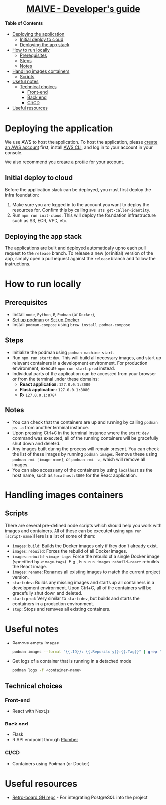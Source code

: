 <div align="center">
    <h1>
        <a href="https://spuriousprecision.com">
        MAIVE - Developer's guide
        </a>
    </h1>
</div>

#### Table of Contents

- [Deploying the application](#deploying-the-application)
  - [Initial deploy to cloud](#initial-deploy-to-cloud)
  - [Deploying the app stack](#deploying-the-app-stack)
- [How to run locally](#how-to-run-locally)
  - [Prerequisites](#prerequisites)
  - [Steps](#steps)
  - [Notes](#notes)
- [Handling images containers](#handling-images-containers)
  - [Scripts](#scripts)
- [Useful notes](#useful-notes)
  - [Technical choices](#technical-choices)
    - [Front-end](#front-end)
    - [Back end](#back-end)
    - [CI/CD](#cicd)
- [Useful resources](#useful-resources)

# Deploying the application

We use AWS to host the application. To host the application, please [create an AWS account](https://aws.amazon.com/) first, install [AWS CLI](https://aws.amazon.com/cli/), and log in to your account in your console.

We also recommend you [create a profile](https://docs.aws.amazon.com/cli/v1/userguide/cli-configure-files.html) for your account.

## Initial deploy to cloud

Before the application stack can be deployed, you must first deploy the infra foundation:

1. Make sure you are logged in to the account you want to deploy the resources for. Confirm this by calling `aws sts get-caller-identity`.
1. Run `npm run init-cloud`. This will deploy the foundation infrastructure such as S3, ECR, VPC, etc.

## Deploying the app stack

The applications are built and deployed automatically upno each pull request to the `release` branch. To release a new (or initial) version of the app, simply open a pull request against the `release` branch and follow the instructions.

# How to run locally

## Prerequisites

- Install `node`, `Python`, `R`, `Podman` (or `Docker`),
- [Set up podman](https://podman.io/docs/installation) or [Set up Docker](https://docs.docker.com/engine/install/)
- Install `podman-compose` using `brew install podman-compose`

## Steps

- Initialize the podman using `podman machine start`.
- Run `npm run start:dev`. This will build all necessary images, and start up relevant containers in a development environment. For production environment, execute `npm run start:prod` instead.
- Individual parts of the application can be accessed from your browser or from the terminal under these domains:
  - **React application:** `127.0.0.1:3000`
  - **Flask application:** `127.0.0.1:8080`
  - **R:** `127.0.0.1:8787`

## Notes

- You can check that the containers are up and running by calling `podman ps -a` from another terminal instance.
- Upon pressing Ctrl+C in the terminal instance where the `start:dev` command was executed, all of the running containers will be gracefully shut down and deleted.
- Any images built during the process will remain present. You can check the list of these images by running `podman images`. Remove these using `podman rmi [image-name]`, or `podman rmi -a`, which will remove all images.
- You can also access any of the containers by using `localhost` as the host name, such as `localhost:3000` for the React application.

# Handling images containers

## Scripts

There are several pre-defined node scripts which should help you work with images and containers. All of these can be executed using `npm run [script-name]`Here is a list of some of them:

- `images:build`: Builds the Docker images only if they don't already exist.
- `images:rebuild`: Forces the rebuild of all Docker images.
- `images:rebuild-<image-tag>`: Force the rebuild of a single Docker image (specified by `<image-tag>`). E.g., `bun run images:rebuild-react` rebuilds the React image.
- `images:rename`: Renames all existing images to match the current project version.
- `start:dev`: Builds any missing images and starts up all containers in a development environment. Upon Ctrl+C, all of the containers will be gracefully shut down and deleted.
- `start:prod`: Very similar to `start:dev`, but builds and starts the containers in a production environment.
- `stop`: Stops and removes all existing containers.

# Useful notes

- Remove empty images

  ```bash
  podman images --format "{{.ID}}: {{.Repository}}:{{.Tag}}" | grep '<none>' | awk -F: '{print $1}' | xargs -I {} podman rmi {}
  ```

- Get logs of a container that is running in a detached mode

  ```bash
  podman logs -f <container-name>
  ```

## Technical choices

### Front-end

- React with Next.js

### Back end

- Flask
- R API endpoint through [Plumber](https://www.rplumber.io)

### CI/CD

- Containers using Podman (or Docker)

# Useful resources

- [Retro-board GH repo](https://github.com/antoinejaussoin/retro-board/blob/develop/docker-compose.yml) - For integrating PostgreSQL into the project
